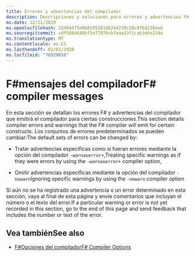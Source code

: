 ```yaml
---
title: Errores y advertencias del compilador
description: Descripciones y soluciones para errores y advertencias F# que emitirá el compilador
ms.date: 12/21/2019
ms.openlocfilehash: 52d94475e8b0195281d6244230c50c8f64230aeb
ms.sourcegitcommit: cdf5084648bf5e77970cbfeaa23f1cab3e6e234e
ms.translationtype: MT
ms.contentlocale: es-ES
ms.lasthandoff: 02/01/2020
ms.locfileid: "76929658"
---
```

# <a name="f-compiler-messages"></a><span data-ttu-id="39d82-103">F#mensajes del compilador</span><span class="sxs-lookup"><span data-stu-id="39d82-103">F# compiler messages</span></span>

<span data-ttu-id="39d82-104">En esta sección se detallan los errores F# y advertencias del compilador que emitirá el compilador para ciertas construcciones.</span><span class="sxs-lookup"><span data-stu-id="39d82-104">This section details compiler errors and warnings that the F# compiler will emit for certain constructs.</span></span> <span data-ttu-id="39d82-105">Los conjuntos de errores predeterminados se pueden cambiar:</span><span class="sxs-lookup"><span data-stu-id="39d82-105">The default sets of errors can be changed by:</span></span>

- <span data-ttu-id="39d82-106">Tratar advertencias específicas como si fueran errores mediante la opción del compilador `-warnaserror+`,</span><span class="sxs-lookup"><span data-stu-id="39d82-106">Treating specific warnings as if they were errors by using the `-warnaserror+` compiler option,</span></span>

- <span data-ttu-id="39d82-107">Omitir advertencias específicas mediante la opción del compilador `-nowarn`</span><span class="sxs-lookup"><span data-stu-id="39d82-107">Ignoring specific warnings by using the `-nowarn` compiler option</span></span>

<span data-ttu-id="39d82-108">Si aún no se ha registrado una advertencia o un error determinado en esta sección, vaya al final de esta página y envíe comentarios que incluyan el número o el texto del error.</span><span class="sxs-lookup"><span data-stu-id="39d82-108">If a particular warning or error is not yet recorded in this section, go to the end of this page and send feedback that includes the number or text of the error.</span></span>

## <a name="see-also"></a><span data-ttu-id="39d82-109">Vea también</span><span class="sxs-lookup"><span data-stu-id="39d82-109">See also</span></span>

- [<span data-ttu-id="39d82-110">F#Opciones del compilador</span><span class="sxs-lookup"><span data-stu-id="39d82-110">F# Compiler Options</span></span>](../compiler-options.md)
